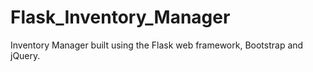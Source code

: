 Flask_Inventory_Manager
=======================

Inventory Manager built using the Flask web framework, Bootstrap and jQuery.
